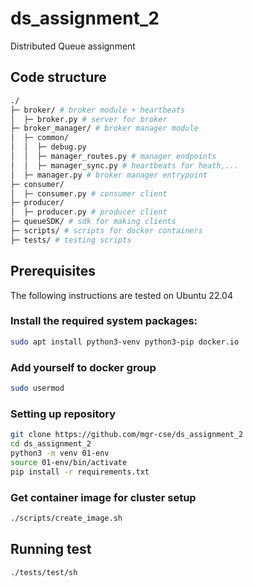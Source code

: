 # ds_assignment_2

Distributed Queue assignment

## Code structure
```bash
./
├─ broker/ # broker module + heartbeats
│  ├─ broker.py # server for broker
├─ broker_manager/ # broker manager module
│  ├─ common/
│  │  ├─ debug.py
│  │  ├─ manager_routes.py # manager endpoints
│  │  ├─ manager_sync.py # heartbeats for heath,...
│  ├─ manager.py # broker manager entrypoint
├─ consumer/
│  ├─ consumer.py # consumer client
├─ producer/
│  ├─ producer.py # producer client
├─ queueSDK/ # sdk for making clients
├─ scripts/ # scripts for docker containers
├─ tests/ # testing scripts
```

## Prerequisites

The following instructions are tested on Ubuntu 22.04

### Install the required system packages: 
```bash
sudo apt install python3-venv python3-pip docker.io
```
### Add yourself to docker group
```bash
sudo usermod
```
### Setting up repository
```bash
git clone https://github.com/mgr-cse/ds_assignment_2
cd ds_assignment_2
python3 -m venv 01-env
source 01-env/bin/activate
pip install -r requirements.txt
```
### Get container image for cluster setup
```bash
./scripts/create_image.sh
```
## Running test

```bash
./tests/test/sh
```
    